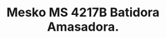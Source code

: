 ---
title: Mesko MS 4217B Batidora Amasadora.
description: Mesko MS 4217B Batidora Amasadora Repostería Profesional Robot Cocina Orbital, 1200W MAX, 3,5 litros, 6 velocidades, Inox + Báscula Cocina.
href: /mesko/ms-4217b
urlProduct: https://amzn.to/4fRZqy4
marca: "mesko"
video: ""
photoProduct: /images/webp/ms-4217B.jpg
aboutProduct:
  {
    title: "Acerca de este producto",
    list:
      [
        "【POTENTE MOTOR DE 1200W Y 6 VELOCIDADES】Potente batidora amasadora de pan con una potencia max. de 1200W y 6 niveles de velocidad para dar una potencia constante independientemente de la mezcla a preparar. Perfecta para mezclar, amasar o batir.",
        "【GRAN CAPACIDAD】Bol de acero inoxidable con una capacidad de 3,5 litros para preparar cantidades de mezclas para toda la familia con tapa para la protección contra salpicaduras con orificio de llenado. El bol de acero inoxidable es apto para lavavajillas.",
        "MÚLTIPLES ACCESORIOS 】Incluye Gancho para amasar masas pesadas (pan, pasta)/Gancho agitador para pasta quebrada, masa de galletas, etc./Gancho batidor con protección contra salpicaduras para batir claras de huevo, nata, merengues, etc./Espátula / Báscula de Cocina.",
        "【SEGURA Y ROBUSTA】Diseño robusto, estable y duradero que garantiza años uso. Sistema de parada automática al levantar el cabezal o cuando algún elemento está mal colocado. Base con ventosas antideslizantes. Protección de sobrecarga del motor.",
        "【SISTEMA PLANETARIO】Ofrece un movimiento planetario que permite al accesorio girar sobre sí mismo siguiendo las paredes del recipiente, ideal para amasar, batir, mezclar, montar. Podrás hacer masas de pan, pasta, pizza, fideos, gofres, pasteles, etc."
      ],
  }
details: {
  title: "",
  list: [{ name: "", text: "" }]
}
additionalInformation: {
  title: "",
  list: [{ name: "", text: "" }]
}
---